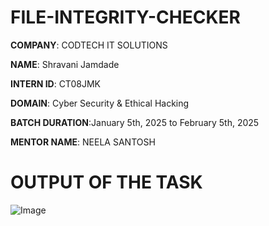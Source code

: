 # FILE-INTEGRITY-CHECKER

**COMPANY**: CODTECH IT SOLUTIONS

**NAME**:  Shravani Jamdade

**INTERN ID**: CT08JMK

**DOMAIN**: Cyber Security & Ethical Hacking

**BATCH DURATION**:January 5th, 2025 to February 5th, 2025

**MENTOR NAME**: NEELA SANTOSH

# OUTPUT OF THE TASK
![Image](https://github.com/user-attachments/assets/a0245304-1143-4d28-b88d-91a498ad0d92)

















